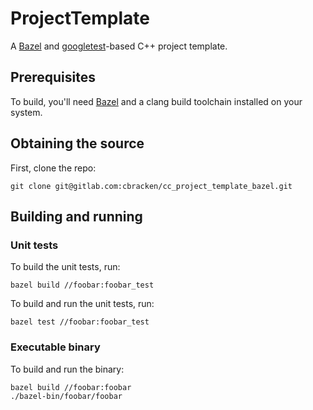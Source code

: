 ProjectTemplate
===============

A [Bazel](http://bazel.build) and
[googletest](https://github.com/google/googletest)-based C++ project
template.


Prerequisites
-------------

To build, you'll need [Bazel](http://bazel.build) and a clang build toolchain
installed on your system.

Obtaining the source
--------------------

First, clone the repo:

    git clone git@gitlab.com:cbracken/cc_project_template_bazel.git


Building and running
--------------------

### Unit tests

To build the unit tests, run:

    bazel build //foobar:foobar_test

To build and run the unit tests, run:

    bazel test //foobar:foobar_test


### Executable binary

To build and run the binary:

    bazel build //foobar:foobar
    ./bazel-bin/foobar/foobar
